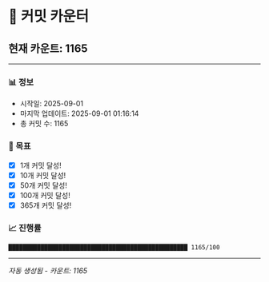 # 🔢 커밋 카운터

## 현재 카운트: 1165

---

### 📊 정보
- 시작일: 2025-09-01
- 마지막 업데이트: 2025-09-01 01:16:14
- 총 커밋 수: 1165

### 🎯 목표
- [x] 1개 커밋 달성!
- [x] 10개 커밋 달성!
- [x] 50개 커밋 달성!
- [x] 100개 커밋 달성!
- [x] 365개 커밋 달성!

### 📈 진행률
```
██████████████████████████████████████████████████ 1165/100
```

---
*자동 생성됨 - 카운트: 1165*
